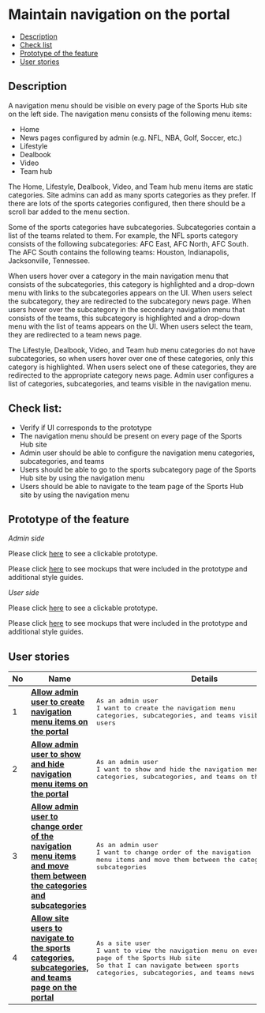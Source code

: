 # Maintain navigation on the portal

- [Description](#description)
- [Check list](#check-list)
- [Prototype of the feature](#prototype-of-the-feature)
- [User stories](#user-stories)

## Description

A navigation menu should be visible on every page of the Sports Hub site on the left side. The navigation menu consists of the following menu items:
  - Home
  - News pages configured by admin (e.g. NFL, NBA, Golf, Soccer, etc.)
  - Lifestyle
  - Dealbook
  - Video
  - Team hub

The Home, Lifestyle, Dealbook, Video, and Team hub menu items are static categories.
Site admins can add as many sports categories as they prefer. If there are lots of the sports categories configured, then there should be a scroll bar added to the menu section.

Some of the sports categories have subcategories. Subcategories contain a list of the teams related to them. For example, the NFL sports category consists of the following subcategories: AFC East, AFC North, AFC South. The AFC South contains the following teams: Houston, Indianapolis, Jacksonville, Tennessee.

When users hover over a category in the main navigation menu that consists of the subcategories, this category is highlighted and a drop-down menu with links to the subcategories appears on the UI. When users select the subcategory, they are redirected to the subcategory news page.
When users hover over the subcategory in the secondary navigation menu that consists of the teams, this subcategory is highlighted and a drop-down menu with the list of teams appears on the UI. When users select the team, they are redirected to a team news page.

The Lifestyle, Dealbook, Video, and Team hub menu categories do not have subcategories, so when users hover over one of these categories, only this category is highlighted. When users select one of these categories, they are redirected to the appropriate category news page.
Admin user configures a list of categories, subcategories, and teams visible in the navigation menu.

## Check list:

  - Verify if UI corresponds to the prototype
  - The navigation menu should be present on every page of the Sports Hub site
  - Admin user should be able to configure the navigation menu categories, subcategories, and teams
  - Users should be able to go to the sports subcategory page of the Sports Hub site by using the navigation menu
  - Users should be able to navigate to the team page of the Sports Hub site by using the navigation menu

## Prototype of the feature

_Admin side_

Please click [here](https://www.figma.com/proto/MejavVSuDAMfSDu27O108g/Maintain-Navigation?node-id=0%3A1075&viewport=-177%2C284%2C0.04348461702466011&scaling=min-zoom) to see a clickable prototype.

Please click [here](https://www.figma.com/file/MejavVSuDAMfSDu27O108g/Maintain-Navigation?node-id=0%3A1073) to see mockups that were included in the prototype and additional style guides.

_User side_

Please click [here](https://www.figma.com/proto/MejavVSuDAMfSDu27O108g/Maintain-Navigation?node-id=0%3A2&viewport=210%2C442%2C0.08585662394762039&scaling=min-zoom) to see a clickable prototype.

Please click [here](https://www.figma.com/file/MejavVSuDAMfSDu27O108g/Maintain-Navigation?node-id=0%3A1) to see mockups that were included in the prototype and additional style guides.

## User stories

No           |      Name     |   Details
------------ | ------------- | -------------
1 |[**Allow admin user to create navigation menu items on the portal**](/products/sports_hub_portal/web_application_features/maintain_navigation/user_stories/manage_navigation_items)|<pre>As an admin user<br>I want to create the navigation menu categories, subcategories, and teams visible to the site users</pre>
2 |[**Allow admin user to show and hide navigation menu items on the portal**](/products/sports_hub_portal/web_application_features/maintain_navigation/user_stories/hide_show_navigation_items)|<pre>As an admin user<br>I want to show and hide the navigation menu categories, subcategories, and teams on the portal</pre>
3 |[**Allow admin user to change order of the navigation menu items and move them between the categories and subcategories**](/products/sports_hub_portal/web_application_features/maintain_navigation/user_stories/move_and_order_navigation_items)|<pre>As an admin user<br>I want to change order of the navigation menu items and move them between the categories and subcategories</pre>
4 |[**Allow site users to navigate to the sports categories, subcategories, and teams page on the portal**](/products/sports_hub_portal/web_application_features/maintain_navigation/user_stories/navigation_user_side)|<pre>As a site user<br>I want to view the navigation menu on every page of the Sports Hub site<br>So that I can navigate between sports categories, subcategories, and teams news pages</pre>
